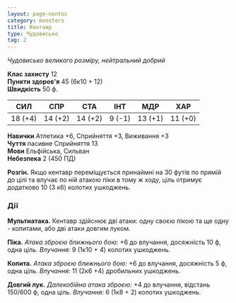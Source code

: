 ```yaml
---
layout: page-nontoc
category: monsters
title: Кентавр
type: Чудовисько
tag: 2
---
```


_Чудовисько великого розміру, нейтральний добрий_  

**Клас захисту** 12    
**Пункти здоров'я** 45 (6к10 + 12)    
**Швидкість** 50 ф.  

| СИЛ     | СПР     | СТА     | ІНТ    | МДР     | ХАР     |
| ------- | ------- | ------- | ------ | ------- | ------- |
| 18 (+4) | 14 (+2) | 14 (+2) | 9 (-1) | 13 (+1) | 11 (+0) |

**Навички** Атлетика +6, Сприйняття +3, Виживання +3    
**Чуття** пасивне Сприйняття 13    
**Мови** Ельфійська, Сильван    
**Небезпека** 2 (450 ПД)  

**Розгін.** Якщо кентавр переміщується принаймні на 30 футів по прямій до цілі та влучає по ній атакою піки в тому ж ходу, ціль отримує додатково 10 (3 к6) колотих ушкоджень.  

### Дії
**Мультиатака.** Кентавр здійснює дві атаки: одну своєю пікою та ще одну - копитами, або дві атаки довгим луком.    

**Піка.** _Атака зброєю ближнього бою:_ +6 до влучання, досяжність 10 ф, одна ціль. _Влучання:_ 9 (1к10 + 4) колотих ушкоджень.    

**Копита.** _Атака зброєю ближнього бою:_ +6 до влучання, досяжність 5 ф, одна ціль. _Влучання:_ 11 (2к6 +4) дробильних ушкоджень.    

**Довгий лук.** _Далекобійна атака зброєю:_ +4 до влучання, відстань 150/600 ф, одна ціль. _Влучання:_ 6 (1к8 + 2) колотих ушкоджень.
